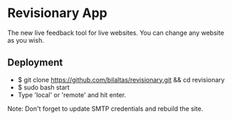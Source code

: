 # Revisionary App

The new live feedback tool for live websites. You can change any website as you wish.


## Deployment

* $ git clone https://github.com/bilaltas/revisionary.git && cd revisionary
* $ sudo bash start
* Type 'local' or 'remote' and hit enter.

Note: Don't forget to update SMTP credentials and rebuild the site.
